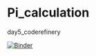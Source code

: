 # Pi_calculation
day5_coderefinery

[![Binder](https://mybinder.org/badge_logo.svg)](https://mybinder.org/v2/gh/git@github.com:wilfredqz/Pi_calculation.git/HEAD)
